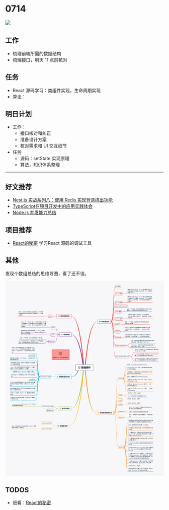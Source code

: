 
# 0714

![](http://h2.ioliu.cn/bing/WickerCultivation_ZH-CN0310713697_1920x1080.jpg)

## 工作

- 梳理前端所需的数据结构
- 梳理接口，明天 11 点前核对

## 任务

- React 源码学习：类组件实现，生命周期实现
- 算法：



## 明日计划

- 工作：
  - 接口核对和纠正
  - 准备设计方案
  - 核对需求和 UI 交互细节
- 任务
  - 源码：setState 实现原理
  - 算法，知识体系整理



---

## 好文推荐

- [Nest.js 实战系列八：使用 Redis 实现登录挤出功能](https://mp.weixin.qq.com/s/k-2fgGYfppvswtt37C-dHQ)
- [TypeScript在项目开发中的应用实践体会](https://mp.weixin.qq.com/s/2aGGVh_DGvARQDYu1xtluQ)
- [Node.js 并发能力总结](https://mp.weixin.qq.com/s/MwRqSeGfeQDDkVs-Ejpx7w)

## 项目推荐

- [React的秘密](https://github.com/neroneroffy/react-source-code-debug) 学习React 源码的调试工具

## 其他

发现个数组总结的思维导图，看了还不错。

![](./imgs/array.png)

## TODOS

- 细看：[React的秘密](https://github.com/neroneroffy/react-source-code-debug) 